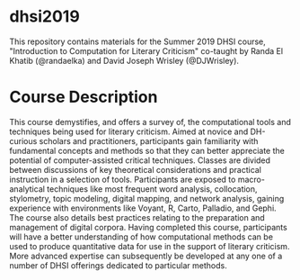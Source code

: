 # dhsi2019
This repository contains materials for the Summer 2019 DHSI course, "Introduction to Computation for Literary Criticism" co-taught by Randa El Khatib (@randaelka) and David Joseph Wrisley (@DJWrisley).

# Course Description

This course demystifies, and offers a survey of, the computational tools and techniques being used for literary criticism. Aimed at novice and DH-curious scholars and practitioners, participants gain familiarity with fundamental concepts and methods so that they can better appreciate the potential of computer-assisted critical techniques. Classes are divided between discussions of key theoretical considerations and practical instruction in a selection of tools. Participants are exposed to macro-analytical techniques like most frequent word analysis, collocation, stylometry, topic modeling, digital mapping, and network analysis, gaining experience with environments like Voyant, R, Carto, Palladio, and Gephi. The course also details best practices relating to the preparation and management of digital corpora. Having completed this course, participants will have a better understanding of how computational methods can be used to produce quantitative data for use in the support of literary criticism. More advanced expertise can subsequently be developed at any one of a number of DHSI offerings dedicated to particular methods.
